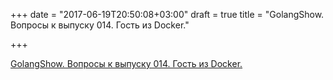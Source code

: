 +++
date = "2017-06-19T20:50:08+03:00"
draft = true
title = "GolangShow. Вопросы к выпуску 014. Гость из Docker."

+++

<p><a href="http://golangshow.com/post/2015/08-26-before-014/">GolangShow. Вопросы к выпуску 014. Гость из Docker.</a></p>